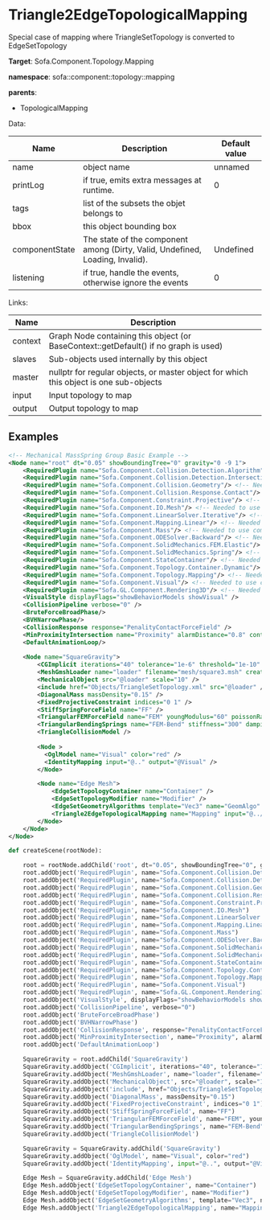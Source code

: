 # Triangle2EdgeTopologicalMapping

Special case of mapping where TriangleSetTopology is converted to EdgeSetTopology


__Target__: Sofa.Component.Topology.Mapping

__namespace__: sofa::component::topology::mapping

__parents__: 
- TopologicalMapping

Data: 

<table>
<thead>
    <tr>
        <th>Name</th>
        <th>Description</th>
        <th>Default value</th>
    </tr>
</thead>
<tbody>
	<tr>
		<td>name</td>
		<td>
object name
</td>
		<td>unnamed</td>
	</tr>
	<tr>
		<td>printLog</td>
		<td>
if true, emits extra messages at runtime.
</td>
		<td>0</td>
	</tr>
	<tr>
		<td>tags</td>
		<td>
list of the subsets the objet belongs to
</td>
		<td></td>
	</tr>
	<tr>
		<td>bbox</td>
		<td>
this object bounding box
</td>
		<td></td>
	</tr>
	<tr>
		<td>componentState</td>
		<td>
The state of the component among (Dirty, Valid, Undefined, Loading, Invalid).
</td>
		<td>Undefined</td>
	</tr>
	<tr>
		<td>listening</td>
		<td>
if true, handle the events, otherwise ignore the events
</td>
		<td>0</td>
	</tr>

</tbody>
</table>

Links: 

| Name | Description |
| ---- | ----------- |
|context|Graph Node containing this object (or BaseContext::getDefault() if no graph is used)|
|slaves|Sub-objects used internally by this object|
|master|nullptr for regular objects, or master object for which this object is one sub-objects|
|input|Input topology to map|
|output|Output topology to map|



## Examples

```xml
<!-- Mechanical MassSpring Group Basic Example -->
<Node name="root" dt="0.05" showBoundingTree="0" gravity="0 -9 1">
    <RequiredPlugin name="Sofa.Component.Collision.Detection.Algorithm"/> <!-- Needed to use components [BVHNarrowPhase BruteForceBroadPhase CollisionPipeline] -->
    <RequiredPlugin name="Sofa.Component.Collision.Detection.Intersection"/> <!-- Needed to use components [MinProximityIntersection] -->
    <RequiredPlugin name="Sofa.Component.Collision.Geometry"/> <!-- Needed to use components [TriangleCollisionModel] -->
    <RequiredPlugin name="Sofa.Component.Collision.Response.Contact"/> <!-- Needed to use components [CollisionResponse] -->
    <RequiredPlugin name="Sofa.Component.Constraint.Projective"/> <!-- Needed to use components [FixedProjectiveConstraint] -->
    <RequiredPlugin name="Sofa.Component.IO.Mesh"/> <!-- Needed to use components [MeshGmshLoader] -->
    <RequiredPlugin name="Sofa.Component.LinearSolver.Iterative"/> <!-- Needed to use components [CGLinearSolver] -->
    <RequiredPlugin name="Sofa.Component.Mapping.Linear"/> <!-- Needed to use components [IdentityMapping] -->
    <RequiredPlugin name="Sofa.Component.Mass"/> <!-- Needed to use components [DiagonalMass] -->
    <RequiredPlugin name="Sofa.Component.ODESolver.Backward"/> <!-- Needed to use components [EulerImplicitSolver] -->
    <RequiredPlugin name="Sofa.Component.SolidMechanics.FEM.Elastic"/> <!-- Needed to use components [TriangularFEMForceField] -->
    <RequiredPlugin name="Sofa.Component.SolidMechanics.Spring"/> <!-- Needed to use components [StiffSpringForceField TriangularBendingSprings] -->
    <RequiredPlugin name="Sofa.Component.StateContainer"/> <!-- Needed to use components [MechanicalObject] -->
    <RequiredPlugin name="Sofa.Component.Topology.Container.Dynamic"/> <!-- Needed to use components [EdgeSetGeometryAlgorithms EdgeSetTopologyContainer EdgeSetTopologyModifier TriangleSetGeometryAlgorithms TriangleSetTopologyContainer TriangleSetTopologyModifier] -->
    <RequiredPlugin name="Sofa.Component.Topology.Mapping"/> <!-- Needed to use components [Triangle2EdgeTopologicalMapping] -->
    <RequiredPlugin name="Sofa.Component.Visual"/> <!-- Needed to use components [VisualStyle] -->
    <RequiredPlugin name="Sofa.GL.Component.Rendering3D"/> <!-- Needed to use components [OglModel] -->
    <VisualStyle displayFlags="showBehaviorModels showVisual" />
    <CollisionPipeline verbose="0" />
    <BruteForceBroadPhase/>
    <BVHNarrowPhase/>
    <CollisionResponse response="PenalityContactForceField" />
    <MinProximityIntersection name="Proximity" alarmDistance="0.8" contactDistance="0.5" />
    <DefaultAnimationLoop/>
    
    <Node name="SquareGravity">
        <CGImplicit iterations="40" tolerance="1e-6" threshold="1e-10" />
        <MeshGmshLoader name="loader" filename="mesh/square3.msh" createSubelements="true" />
        <MechanicalObject src="@loader" scale="10" />
        <include href="Objects/TriangleSetTopology.xml" src="@loader" />
        <DiagonalMass massDensity="0.15" />
        <FixedProjectiveConstraint indices="0 1" />
        <StiffSpringForceField name="FF" />
        <TriangularFEMForceField name="FEM" youngModulus="60" poissonRatio="0.3" method="large" />
        <TriangularBendingSprings name="FEM-Bend" stiffness="300" damping="1.0" />
        <TriangleCollisionModel />
        
        <Node >
          <OglModel name="Visual" color="red" />
          <IdentityMapping input="@.." output="@Visual" />
        </Node>

        <Node name="Edge Mesh">
            <EdgeSetTopologyContainer name="Container" />
            <EdgeSetTopologyModifier name="Modifier" />
            <EdgeSetGeometryAlgorithms template="Vec3" name="GeomAlgo" drawEdges="1" />
            <Triangle2EdgeTopologicalMapping name="Mapping" input="@../Container" output="@Container" />
        </Node>
    </Node>
</Node>
```
```python
def createScene(rootNode):

	root = rootNode.addChild('root', dt="0.05", showBoundingTree="0", gravity="0 -9 1")
	root.addObject('RequiredPlugin', name="Sofa.Component.Collision.Detection.Algorithm")
	root.addObject('RequiredPlugin', name="Sofa.Component.Collision.Detection.Intersection")
	root.addObject('RequiredPlugin', name="Sofa.Component.Collision.Geometry")
	root.addObject('RequiredPlugin', name="Sofa.Component.Collision.Response.Contact")
	root.addObject('RequiredPlugin', name="Sofa.Component.Constraint.Projective")
	root.addObject('RequiredPlugin', name="Sofa.Component.IO.Mesh")
	root.addObject('RequiredPlugin', name="Sofa.Component.LinearSolver.Iterative")
	root.addObject('RequiredPlugin', name="Sofa.Component.Mapping.Linear")
	root.addObject('RequiredPlugin', name="Sofa.Component.Mass")
	root.addObject('RequiredPlugin', name="Sofa.Component.ODESolver.Backward")
	root.addObject('RequiredPlugin', name="Sofa.Component.SolidMechanics.FEM.Elastic")
	root.addObject('RequiredPlugin', name="Sofa.Component.SolidMechanics.Spring")
	root.addObject('RequiredPlugin', name="Sofa.Component.StateContainer")
	root.addObject('RequiredPlugin', name="Sofa.Component.Topology.Container.Dynamic")
	root.addObject('RequiredPlugin', name="Sofa.Component.Topology.Mapping")
	root.addObject('RequiredPlugin', name="Sofa.Component.Visual")
	root.addObject('RequiredPlugin', name="Sofa.GL.Component.Rendering3D")
	root.addObject('VisualStyle', displayFlags="showBehaviorModels showVisual")
	root.addObject('CollisionPipeline', verbose="0")
	root.addObject('BruteForceBroadPhase')
	root.addObject('BVHNarrowPhase')
	root.addObject('CollisionResponse', response="PenalityContactForceField")
	root.addObject('MinProximityIntersection', name="Proximity", alarmDistance="0.8", contactDistance="0.5")
	root.addObject('DefaultAnimationLoop')

	SquareGravity = root.addChild('SquareGravity')
	SquareGravity.addObject('CGImplicit', iterations="40", tolerance="1e-6", threshold="1e-10")
	SquareGravity.addObject('MeshGmshLoader', name="loader", filename="mesh/square3.msh", createSubelements="true")
	SquareGravity.addObject('MechanicalObject', src="@loader", scale="10")
	SquareGravity.addObject('include', href="Objects/TriangleSetTopology.xml", src="@loader")
	SquareGravity.addObject('DiagonalMass', massDensity="0.15")
	SquareGravity.addObject('FixedProjectiveConstraint', indices="0 1")
	SquareGravity.addObject('StiffSpringForceField', name="FF")
	SquareGravity.addObject('TriangularFEMForceField', name="FEM", youngModulus="60", poissonRatio="0.3", method="large")
	SquareGravity.addObject('TriangularBendingSprings', name="FEM-Bend", stiffness="300", damping="1.0")
	SquareGravity.addObject('TriangleCollisionModel')

	SquareGravity = SquareGravity.addChild('SquareGravity')
	SquareGravity.addObject('OglModel', name="Visual", color="red")
	SquareGravity.addObject('IdentityMapping', input="@..", output="@Visual")

	Edge Mesh = SquareGravity.addChild('Edge Mesh')
	Edge Mesh.addObject('EdgeSetTopologyContainer', name="Container")
	Edge Mesh.addObject('EdgeSetTopologyModifier', name="Modifier")
	Edge Mesh.addObject('EdgeSetGeometryAlgorithms', template="Vec3", name="GeomAlgo", drawEdges="1")
	Edge Mesh.addObject('Triangle2EdgeTopologicalMapping', name="Mapping", input="@../Container", output="@Container")
```
